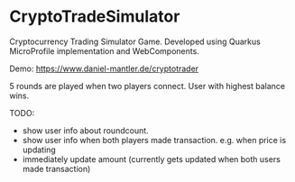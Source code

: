 # CryptoTradeSimulator

Cryptocurrency Trading Simulator Game. Developed using Quarkus MicroProfile implementation and WebComponents.

Demo: https://www.daniel-mantler.de/cryptotrader

5 rounds are played when two players connect. User with highest balance wins.

TODO:
- show user info about roundcount.
- show user info when both players made transaction. e.g. when price is updating
- immediately update amount (currently gets updated when both users made transaction)

